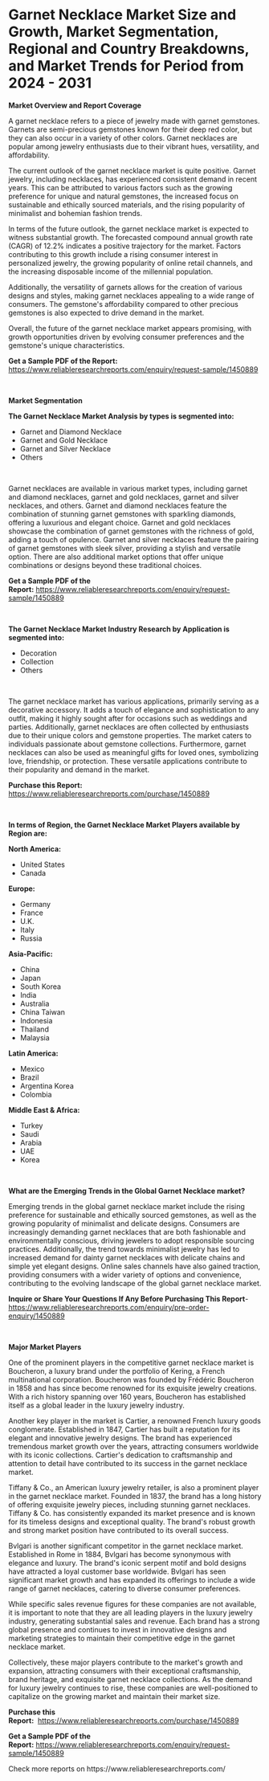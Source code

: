 <p><h1>Garnet Necklace Market Size and Growth, Market Segmentation, Regional and Country Breakdowns, and Market Trends for Period from 2024 -  2031</h1></p><p><strong>Market Overview and Report Coverage</strong></p>
<p><p>A garnet necklace refers to a piece of jewelry made with garnet gemstones. Garnets are semi-precious gemstones known for their deep red color, but they can also occur in a variety of other colors. Garnet necklaces are popular among jewelry enthusiasts due to their vibrant hues, versatility, and affordability.</p><p>The current outlook of the garnet necklace market is quite positive. Garnet jewelry, including necklaces, has experienced consistent demand in recent years. This can be attributed to various factors such as the growing preference for unique and natural gemstones, the increased focus on sustainable and ethically sourced materials, and the rising popularity of minimalist and bohemian fashion trends.</p><p>In terms of the future outlook, the garnet necklace market is expected to witness substantial growth. The forecasted compound annual growth rate (CAGR) of 12.2% indicates a positive trajectory for the market. Factors contributing to this growth include a rising consumer interest in personalized jewelry, the growing popularity of online retail channels, and the increasing disposable income of the millennial population.</p><p>Additionally, the versatility of garnets allows for the creation of various designs and styles, making garnet necklaces appealing to a wide range of consumers. The gemstone's affordability compared to other precious gemstones is also expected to drive demand in the market.</p><p>Overall, the future of the garnet necklace market appears promising, with growth opportunities driven by evolving consumer preferences and the gemstone's unique characteristics.</p></p>
<p><strong>Get a Sample PDF of the Report:</strong> <a href="https://www.reliableresearchreports.com/enquiry/request-sample/1450889">https://www.reliableresearchreports.com/enquiry/request-sample/1450889</a></p>
<p>&nbsp;</p>
<p><strong>Market Segmentation</strong></p>
<p><strong>The Garnet Necklace Market Analysis by types is segmented into:</strong></p>
<p><ul><li>Garnet and Diamond Necklace</li><li>Garnet and Gold Necklace</li><li>Garnet and Silver Necklace</li><li>Others</li></ul></p>
<p>&nbsp;</p>
<p><p>Garnet necklaces are available in various market types, including garnet and diamond necklaces, garnet and gold necklaces, garnet and silver necklaces, and others. Garnet and diamond necklaces feature the combination of stunning garnet gemstones with sparkling diamonds, offering a luxurious and elegant choice. Garnet and gold necklaces showcase the combination of garnet gemstones with the richness of gold, adding a touch of opulence. Garnet and silver necklaces feature the pairing of garnet gemstones with sleek silver, providing a stylish and versatile option. There are also additional market options that offer unique combinations or designs beyond these traditional choices.</p></p>
<p><strong>Get a Sample PDF of the Report:</strong>&nbsp;<a href="https://www.reliableresearchreports.com/enquiry/request-sample/1450889">https://www.reliableresearchreports.com/enquiry/request-sample/1450889</a></p>
<p>&nbsp;</p>
<p><strong>The Garnet Necklace Market Industry Research by Application is segmented into:</strong></p>
<p><ul><li>Decoration</li><li>Collection</li><li>Others</li></ul></p>
<p>&nbsp;</p>
<p><p>The garnet necklace market has various applications, primarily serving as a decorative accessory. It adds a touch of elegance and sophistication to any outfit, making it highly sought after for occasions such as weddings and parties. Additionally, garnet necklaces are often collected by enthusiasts due to their unique colors and gemstone properties. The market caters to individuals passionate about gemstone collections. Furthermore, garnet necklaces can also be used as meaningful gifts for loved ones, symbolizing love, friendship, or protection. These versatile applications contribute to their popularity and demand in the market.</p></p>
<p><strong>Purchase this Report:</strong>&nbsp; <a href="https://www.reliableresearchreports.com/purchase/1450889">https://www.reliableresearchreports.com/purchase/1450889</a></p>
<p>&nbsp;</p>
<p><strong>In terms of Region, the Garnet Necklace Market Players available by Region are:</strong></p>
<p>
    <p> <strong> North America: </strong>
        <ul>
            <li>United States</li>
            <li>Canada</li>
        </ul>
        </p> 
    <p> <strong> Europe: </strong>
        <ul>
            <li>Germany</li>
            <li>France</li>
            <li>U.K.</li>
            <li>Italy</li>
            <li>Russia</li>
        </ul>
        </p> 
    <p> <strong> Asia-Pacific: </strong>
        <ul>
            <li>China</li>
            <li>Japan</li>
            <li>South Korea</li>
            <li>India</li>
            <li>Australia</li>
            <li>China Taiwan</li>
            <li>Indonesia</li>
            <li>Thailand</li>
            <li>Malaysia</li>
        </ul>
        </p> 
    <p> <strong> Latin America: </strong>
        <ul>
            <li>Mexico</li>
            <li>Brazil</li>
            <li>Argentina Korea</li>
            <li>Colombia</li>
        </ul>
        </p> 
    <p> <strong> Middle East & Africa: </strong>
        <ul>
            <li>Turkey</li>
            <li>Saudi</li>
            <li>Arabia</li>
            <li>UAE</li>
            <li>Korea</li>
        </ul>
    </p>
    </p>
<p>&nbsp;</p>
<p><strong>What are the Emerging Trends in the Global Garnet Necklace market?</strong></p>
<p><p>Emerging trends in the global garnet necklace market include the rising preference for sustainable and ethically sourced gemstones, as well as the growing popularity of minimalist and delicate designs. Consumers are increasingly demanding garnet necklaces that are both fashionable and environmentally conscious, driving jewelers to adopt responsible sourcing practices. Additionally, the trend towards minimalist jewelry has led to increased demand for dainty garnet necklaces with delicate chains and simple yet elegant designs. Online sales channels have also gained traction, providing consumers with a wider variety of options and convenience, contributing to the evolving landscape of the global garnet necklace market.</p></p>
<p><strong>Inquire or Share Your Questions If Any Before Purchasing This Report</strong>- <a href="https://www.reliableresearchreports.com/enquiry/pre-order-enquiry/1450889">https://www.reliableresearchreports.com/enquiry/pre-order-enquiry/1450889</a></p>
<p>&nbsp;</p>
<p><strong>Major Market Players</strong></p>
<p><p>One of the prominent players in the competitive garnet necklace market is Boucheron, a luxury brand under the portfolio of Kering, a French multinational corporation. Boucheron was founded by Frédéric Boucheron in 1858 and has since become renowned for its exquisite jewelry creations. With a rich history spanning over 160 years, Boucheron has established itself as a global leader in the luxury jewelry industry.</p><p>Another key player in the market is Cartier, a renowned French luxury goods conglomerate. Established in 1847, Cartier has built a reputation for its elegant and innovative jewelry designs. The brand has experienced tremendous market growth over the years, attracting consumers worldwide with its iconic collections. Cartier's dedication to craftsmanship and attention to detail have contributed to its success in the garnet necklace market.</p><p>Tiffany & Co., an American luxury jewelry retailer, is also a prominent player in the garnet necklace market. Founded in 1837, the brand has a long history of offering exquisite jewelry pieces, including stunning garnet necklaces. Tiffany & Co. has consistently expanded its market presence and is known for its timeless designs and exceptional quality. The brand's robust growth and strong market position have contributed to its overall success.</p><p>Bvlgari is another significant competitor in the garnet necklace market. Established in Rome in 1884, Bvlgari has become synonymous with elegance and luxury. The brand's iconic serpent motif and bold designs have attracted a loyal customer base worldwide. Bvlgari has seen significant market growth and has expanded its offerings to include a wide range of garnet necklaces, catering to diverse consumer preferences.</p><p>While specific sales revenue figures for these companies are not available, it is important to note that they are all leading players in the luxury jewelry industry, generating substantial sales and revenue. Each brand has a strong global presence and continues to invest in innovative designs and marketing strategies to maintain their competitive edge in the garnet necklace market.</p><p>Collectively, these major players contribute to the market's growth and expansion, attracting consumers with their exceptional craftsmanship, brand heritage, and exquisite garnet necklace collections. As the demand for luxury jewelry continues to rise, these companies are well-positioned to capitalize on the growing market and maintain their market size.</p></p>
<p><strong>Purchase this Report:</strong>&nbsp;&nbsp;<a href="https://www.reliableresearchreports.com/purchase/1450889">https://www.reliableresearchreports.com/purchase/1450889</a></p>
<p></p>
<p><strong>Get a Sample PDF of the Report:</strong>&nbsp;<a href="https://www.reliableresearchreports.com/enquiry/request-sample/1450889">https://www.reliableresearchreports.com/enquiry/request-sample/1450889</a></p>
<p>Check more reports on https://www.reliableresearchreports.com/</p>